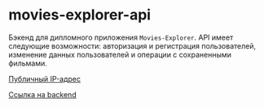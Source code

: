 # movies-explorer-api
Бэкенд для дипломного приложения `Movies-Explorer`. API имеет следующие возможности: авторизация и регистрация пользователей, изменение данных пользователей и операции с сохраненными фильмами.

[Публичный IP-адрес](http://62.84.120.178/)  

[Ссылка на backend](http://api.movies-explorer.tp.nomoredomains.rocks/) 
